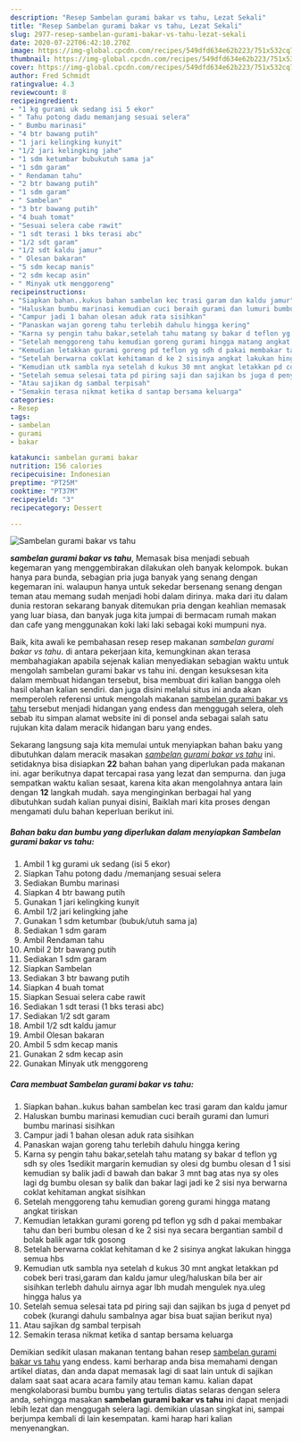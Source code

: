 ```yaml
---
description: "Resep Sambelan gurami bakar vs tahu, Lezat Sekali"
title: "Resep Sambelan gurami bakar vs tahu, Lezat Sekali"
slug: 2977-resep-sambelan-gurami-bakar-vs-tahu-lezat-sekali
date: 2020-07-22T06:42:10.270Z
image: https://img-global.cpcdn.com/recipes/549dfd634e62b223/751x532cq70/sambelan-gurami-bakar-vs-tahu-foto-resep-utama.jpg
thumbnail: https://img-global.cpcdn.com/recipes/549dfd634e62b223/751x532cq70/sambelan-gurami-bakar-vs-tahu-foto-resep-utama.jpg
cover: https://img-global.cpcdn.com/recipes/549dfd634e62b223/751x532cq70/sambelan-gurami-bakar-vs-tahu-foto-resep-utama.jpg
author: Fred Schmidt
ratingvalue: 4.3
reviewcount: 8
recipeingredient:
- "1 kg gurami uk sedang isi 5 ekor"
- " Tahu potong dadu memanjang sesuai selera"
- " Bumbu marinasi"
- "4 btr bawang putih"
- "1 jari kelingking kunyit"
- "1/2 jari kelingking jahe"
- "1 sdm ketumbar bubukutuh sama ja"
- "1 sdm garam"
- " Rendaman tahu"
- "2 btr bawang putih"
- "1 sdm garam"
- " Sambelan"
- "3 btr bawang putih"
- "4 buah tomat"
- "Sesuai selera cabe rawit"
- "1 sdt terasi 1 bks terasi abc"
- "1/2 sdt garam"
- "1/2 sdt kaldu jamur"
- " Olesan bakaran"
- "5 sdm kecap manis"
- "2 sdm kecap asin"
- " Minyak utk menggoreng"
recipeinstructions:
- "Siapkan bahan..kukus bahan sambelan kec trasi garam dan kaldu jamur"
- "Haluskan bumbu marinasi kemudian cuci beraih gurami dan lumuri bumbu marinasi sisihkan"
- "Campur jadi 1 bahan olesan aduk rata sisihkan"
- "Panaskan wajan goreng tahu terlebih dahulu hingga kering"
- "Karna sy pengin tahu bakar,setelah tahu matang sy bakar d teflon yg sdh sy oles 1sedikit margarin kemudian sy olesi dg bumbu olesan d 1 sisi kemudian sy balik jadi d bawah dan bakar 3 mnt bag atas nya sy oles lagi dg bumbu olesan sy balik dan bakar lagi jadi ke 2 sisi nya berwarna coklat kehitaman angkat sisihkan"
- "Setelah menggoreng tahu kemudian goreng gurami hingga matang angkat tiriskan"
- "Kemudian letakkan gurami goreng pd teflon yg sdh d pakai membakar tahu dan beri bumbu olesan d ke 2 sisi nya secara bergantian sambil d bolak balik agar tdk gosong"
- "Setelah berwarna coklat kehitaman d ke 2 sisinya angkat lakukan hingga semua hbs"
- "Kemudian utk sambla nya setelah d kukus 30 mnt angkat letakkan pd cobek beri trasi,garam dan kaldu jamur uleg/haluskan bila ber air sisihkan terlebh dahulu airnya agar lbh mudah mengulek nya.uleg hingga halus ya"
- "Setelah semua selesai tata pd piring saji dan sajikan bs juga d penyet pd cobek (kurangi dahulu sambalnya agar bisa buat sajian berikut nya)"
- "Atau sajikan dg sambal terpisah"
- "Semakin terasa nikmat ketika d santap bersama keluarga"
categories:
- Resep
tags:
- sambelan
- gurami
- bakar

katakunci: sambelan gurami bakar 
nutrition: 156 calories
recipecuisine: Indonesian
preptime: "PT25M"
cooktime: "PT37M"
recipeyield: "3"
recipecategory: Dessert

---
```



![Sambelan gurami bakar vs tahu](https://img-global.cpcdn.com/recipes/549dfd634e62b223/751x532cq70/sambelan-gurami-bakar-vs-tahu-foto-resep-utama.jpg)

<b><i>sambelan gurami bakar vs tahu</i></b>, Memasak bisa menjadi sebuah kegemaran yang menggembirakan dilakukan oleh banyak kelompok. bukan hanya para bunda, sebagian pria juga banyak yang senang dengan kegemaran ini. walaupun hanya untuk sekedar bersenang senang dengan teman atau memang sudah menjadi hobi dalam dirinya. maka dari itu dalam dunia restoran sekarang banyak ditemukan pria dengan keahlian memasak yang luar biasa, dan banyak juga kita jumpai di bermacam rumah makan dan cafe yang menggunakan koki laki laki sebagai koki mumpuni nya.



Baik, kita awali ke pembahasan resep resep makanan <i>sambelan gurami bakar vs tahu</i>. di antara pekerjaan kita, kemungkinan akan terasa membahagiakan apabila sejenak kalian menyediakan sebagian waktu untuk mengolah sambelan gurami bakar vs tahu ini. dengan kesuksesan kita dalam membuat hidangan tersebut, bisa membuat diri kalian bangga oleh hasil olahan kalian sendiri. dan juga disini melalui situs ini anda akan memperoleh referensi untuk mengolah makanan <u>sambelan gurami bakar vs tahu</u> tersebut menjadi hidangan yang endess dan menggugah selera, oleh sebab itu simpan alamat website ini di ponsel anda sebagai salah satu rujukan kita dalam meracik hidangan baru yang endes.


Sekarang langsung saja kita memulai untuk menyiapkan bahan baku yang dibutuhkan dalam meracik masakan <u><i>sambelan gurami bakar vs tahu</i></u> ini. setidaknya bisa disiapkan <b>22</b> bahan bahan yang diperlukan pada makanan ini. agar berikutnya dapat tercapai rasa yang lezat dan sempurna. dan juga sempatkan waktu kalian sesaat, karena kita akan mengolahnya antara lain dengan <b>12</b> langkah mudah. saya menginginkan berbagai hal yang dibutuhkan sudah kalian punyai disini, Baiklah mari kita proses dengan mengamati dulu bahan keperluan berikut ini.

<!--inarticleads1-->

##### Bahan baku dan bumbu yang diperlukan dalam menyiapkan Sambelan gurami bakar vs tahu:

1. Ambil 1 kg gurami uk sedang (isi 5 ekor)
1. Siapkan  Tahu potong dadu /memanjang sesuai selera
1. Sediakan  Bumbu marinasi
1. Siapkan 4 btr bawang putih
1. Gunakan 1 jari kelingking kunyit
1. Ambil 1/2 jari kelingking jahe
1. Gunakan 1 sdm ketumbar (bubuk/utuh sama ja)
1. Sediakan 1 sdm garam
1. Ambil  Rendaman tahu
1. Ambil 2 btr bawang putih
1. Sediakan 1 sdm garam
1. Siapkan  Sambelan
1. Sediakan 3 btr bawang putih
1. Siapkan 4 buah tomat
1. Siapkan Sesuai selera cabe rawit
1. Sediakan 1 sdt terasi (1 bks terasi abc)
1. Sediakan 1/2 sdt garam
1. Ambil 1/2 sdt kaldu jamur
1. Ambil  Olesan bakaran
1. Ambil 5 sdm kecap manis
1. Gunakan 2 sdm kecap asin
1. Gunakan  Minyak utk menggoreng




<!--inarticleads2-->

##### Cara membuat Sambelan gurami bakar vs tahu:

1. Siapkan bahan..kukus bahan sambelan kec trasi garam dan kaldu jamur
1. Haluskan bumbu marinasi kemudian cuci beraih gurami dan lumuri bumbu marinasi sisihkan
1. Campur jadi 1 bahan olesan aduk rata sisihkan
1. Panaskan wajan goreng tahu terlebih dahulu hingga kering
1. Karna sy pengin tahu bakar,setelah tahu matang sy bakar d teflon yg sdh sy oles 1sedikit margarin kemudian sy olesi dg bumbu olesan d 1 sisi kemudian sy balik jadi d bawah dan bakar 3 mnt bag atas nya sy oles lagi dg bumbu olesan sy balik dan bakar lagi jadi ke 2 sisi nya berwarna coklat kehitaman angkat sisihkan
1. Setelah menggoreng tahu kemudian goreng gurami hingga matang angkat tiriskan
1. Kemudian letakkan gurami goreng pd teflon yg sdh d pakai membakar tahu dan beri bumbu olesan d ke 2 sisi nya secara bergantian sambil d bolak balik agar tdk gosong
1. Setelah berwarna coklat kehitaman d ke 2 sisinya angkat lakukan hingga semua hbs
1. Kemudian utk sambla nya setelah d kukus 30 mnt angkat letakkan pd cobek beri trasi,garam dan kaldu jamur uleg/haluskan bila ber air sisihkan terlebh dahulu airnya agar lbh mudah mengulek nya.uleg hingga halus ya
1. Setelah semua selesai tata pd piring saji dan sajikan bs juga d penyet pd cobek (kurangi dahulu sambalnya agar bisa buat sajian berikut nya)
1. Atau sajikan dg sambal terpisah
1. Semakin terasa nikmat ketika d santap bersama keluarga




Demikian sedikit ulasan makanan tentang bahan resep <u>sambelan gurami bakar vs tahu</u> yang endess. kami berharap anda bisa memahami dengan artikel diatas, dan anda dapat memasak lagi di saat lain untuk di sajikan dalam saat saat acara acara family atau teman kamu. kalian dapat mengkolaborasi bumbu bumbu yang tertulis diatas selaras dengan selera anda, sehingga masakan <b>sambelan gurami bakar vs tahu</b> ini dapat menjadi lebih lezat dan menggugah selera lagi. demikian ulasan singkat ini, sampai berjumpa kembali di lain kesempatan. kami harap hari kalian menyenangkan.
